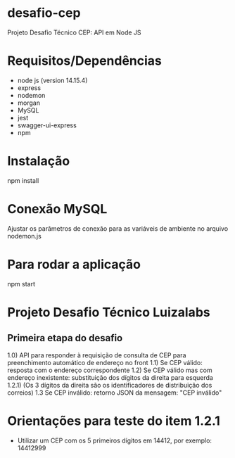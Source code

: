 # desafio-cep
Projeto Desafio Técnico CEP: API em Node JS

# Requisitos/Dependências

- node js (version 14.15.4)
- express
- nodemon
- morgan
- MySQL
- jest
- swagger-ui-express
- npm

# Instalação

npm install

# Conexão MySQL

Ajustar os parâmetros de conexão para as variáveis de ambiente no arquivo nodemon.js

# Para rodar a aplicação

npm start

# Projeto Desafio Técnico Luizalabs
## Primeira etapa do desafio

1.0) API para responder à requisição de consulta de CEP para preenchimento automático de endereço no front
    1.1) Se CEP válido: resposta com o endereço correspondente
    1.2) Se CEP válido mas com endereço inexistente: substituição dos dígitos da direita para esquerda         
        1.2.1) (Os 3 dígitos da direita são os identificadores de distribuição dos correios)
    1.3 Se CEP inválido: retorno JSON da mensagem: "CEP inválido"

# Orientações para teste do item 1.2.1

- Utilizar um CEP com os 5 primeiros dígitos em 14412, por exemplo: 14412999